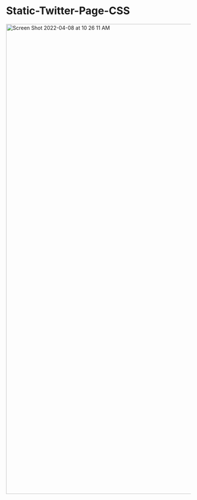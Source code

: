 # Static-Twitter-Page-CSS
<img width="1280" alt="Screen Shot 2022-04-08 at 10 26 11 AM" src="https://user-images.githubusercontent.com/57507406/162491781-4a13807b-765d-44b3-bd12-63a364461544.png">
